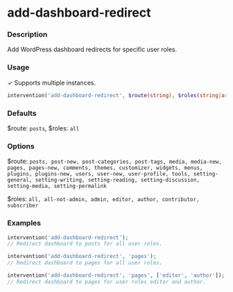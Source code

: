 # add-dashboard-redirect

### Description
Add WordPress dashboard redirects for specific user roles.

### Usage
&#10003; Supports multiple instances.
```php
intervention('add-dashboard-redirect', $route(string), $roles(string|array));
```

### Defaults
$route: `posts`, $roles: `all`

### Options
$route: `posts, post-new, post-categories, post-tags, media, media-new, pages, pages-new, comments, themes, customizer, widgets, menus, plugins, plugins-new, users, user-new, user-profile, tools, setting-general, setting-writing, setting-reading, setting-discussion, setting-media, setting-permalink`

$roles: `all, all-not-admin, admin, editor, author, contributor, subscriber`

### Examples
```php
intervention('add-dashboard-redirect');
// Redirect dashboard to posts for all user roles.

intervention('add-dashboard-redirect', 'pages');
// Redirect dashboard to pages for all user roles.

intervention('add-dashboard-redirect', 'pages', ['editor', 'author']);
// Redirect dashboard to pages for user roles editor and author.
```
